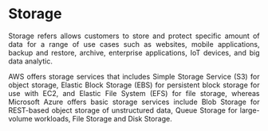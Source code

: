 # Storage

<p align="justify"> Storage refers allows customers to store and protect specific amount of data for a range of use cases such as websites, mobile applications, backup and restore, archive, enterprise applications, IoT devices, and big data analytic.</p>

<p align="justify"> AWS offers storage services that includes Simple Storage Service (S3) for object storage, Elastic Block Storage (EBS) for persistent block storage for use with EC2, and Elastic File System (EFS) for file storage, whereas Microsoft Azure offers basic storage services include Blob Storage for REST-based object storage of unstructured data, Queue Storage for large-volume workloads, File Storage and Disk Storage.</p>
